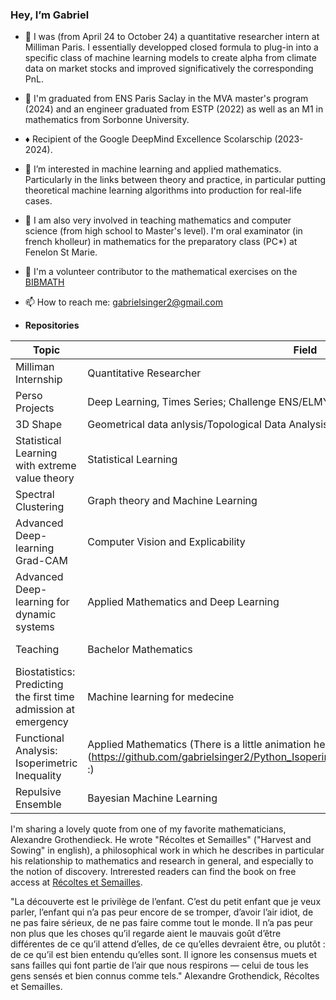 ### Hey, I’m Gabriel
- 🔵 I was (from April 24 to October 24) a quantitative researcher intern at Milliman Paris. I essentially developped closed formula to plug-in into a specific class of machine learning models to create alpha from climate data on market stocks and improved significatively the corresponding PnL.
- 🌱 I'm graduated from ENS Paris Saclay in the MVA master's program (2024) and an engineer graduated from ESTP (2022) as well as an M1 in mathematics from Sorbonne University.
- ♦️ Recipient of the Google DeepMind Excellence Scolarschip (2023-2024).
- 👀 I’m interested in machine learning and applied mathematics. Particularly in the links between theory and practice, in particular putting theoretical machine learning algorithms into production for real-life cases.
- 🎒 I am also very involved in teaching mathematics and computer science (from high school to Master's level). I'm oral examinator (in french kholleur) in mathematics for the preparatory class (PC*) at Fenelon St Marie.
- :triangular_ruler: I'm a volunteer contributor to the mathematical exercises on the [BIBMATH](https://www.bibmath.net/ressources/index.php?action=affiche&quoi=mathspe/index)
- 📫 How to reach me: gabrielsinger2@gmail.com
  
-  **Repositories**

| Topic | Field | Paper | Code |
| --- | --- | --- | --- |
| Milliman Internship | Quantitative Researcher| [Brief description](https://github.com/gabrielsinger2/Milliman-Internship/tree/main) | NA |
| Perso Projects | Deep Learning, Times Series; Challenge ENS/ELMY and Price prediction| [ProphetTS](https://arxiv.org/abs/2303.01903)| [Codes](https://github.com/gabrielsinger2/Perso_Experiments) |
| 3D Shape | Geometrical data anlysis/Topological Data Analysis | [paper](https://arxiv.org/abs/2103.04856) | [Final report](https://github.com/gabrielsinger2/3D_BioShape) |
| Statistical Learning with extreme value theory | Statistical Learning | [paper](https://arxiv.org/abs/2308.01023) | [EVT-METEO-DATA](https://github.com/gabrielsinger2/MVA-Sequential-Learning-extremes) |
| Spectral Clustering | Graph theory and Machine Learning|  | [Spectral-Clustering](https://github.com/gabrielsinger2/Spectral-Clustering) |
| Advanced Deep-learning Grad-CAM | Computer Vision and Explicability  | [paper](https://arxiv.org/pdf/1610.02391.pdf) | [GradCam-TP](https://github.com/gabrielsinger2/GRAD_CAM) |
| Advanced Deep-learning for dynamic systems | Applied Mathematics and Deep Learning| [paper](https://arxiv.org/abs/2102.12086) | [KoopMan-TP](https://github.com/gabrielsinger2/Dynamical_System_Machine_Learning) |
| Teaching| Bachelor Mathematics |  | [Mathematics exercises](https://github.com/gabrielsinger2/MathematicsExercices/tree/main)|
| Biostatistics: Predicting the first time admission at emergency| Machine learning for medecine  | [paper](https://journals.plos.org/plosmedicine/article?id=10.1371/journal.pmed.1002695) | [Report](https://github.com/gabrielsinger2/Biostatistics-Machine-learning-for-emergency-prediction)|
|Functional Analysis: Isoperimetric Inequality| Applied Mathematics (There is a little animation here (https://github.com/gabrielsinger2/Python_Isoperimetric/blob/main/gradient_descent(1).gif) :) |  | [Polygones-Algo](https://github.com/gabrielsinger2/Python_Isoperimetric)|
|Repulsive Ensemble| Bayesian Machine Learning |[paper](https://arxiv.org/abs/2106.11642)  | [Project](https://github.com/gabrielsinger2/Repulsive-ensemble-ML)|



I'm sharing a lovely quote from one of my favorite mathematicians, Alexandre Grothendieck. He wrote "Récoltes et Semailles" ("Harvest and Sowing" in english), a philosophical work in which he describes in particular his relationship to mathematics and research in general, and especially to the notion of discovery. Intrerested readers can find the book on free access at [Récoltes et Semailles](https://agrothendieck.github.io/divers/ReS.pdf). 

"La découverte est le privilège de l’enfant. C’est du petit enfant que je veux parler, l’enfant
qui n’a pas peur encore de se tromper, d’avoir l’air idiot, de ne pas faire sérieux, de ne pas faire
comme tout le monde. Il n’a pas peur non plus que les choses qu’il regarde aient le mauvais
goût d’être différentes de ce qu’il attend d’elles, de ce qu’elles devraient être, ou plutôt : de
ce qu’il est bien entendu qu’elles sont. Il ignore les consensus muets et sans failles qui font
partie de l’air que nous respirons — celui de tous les gens sensés et bien connus comme tels." Alexandre Grothendick, Récoltes et Semailles.
